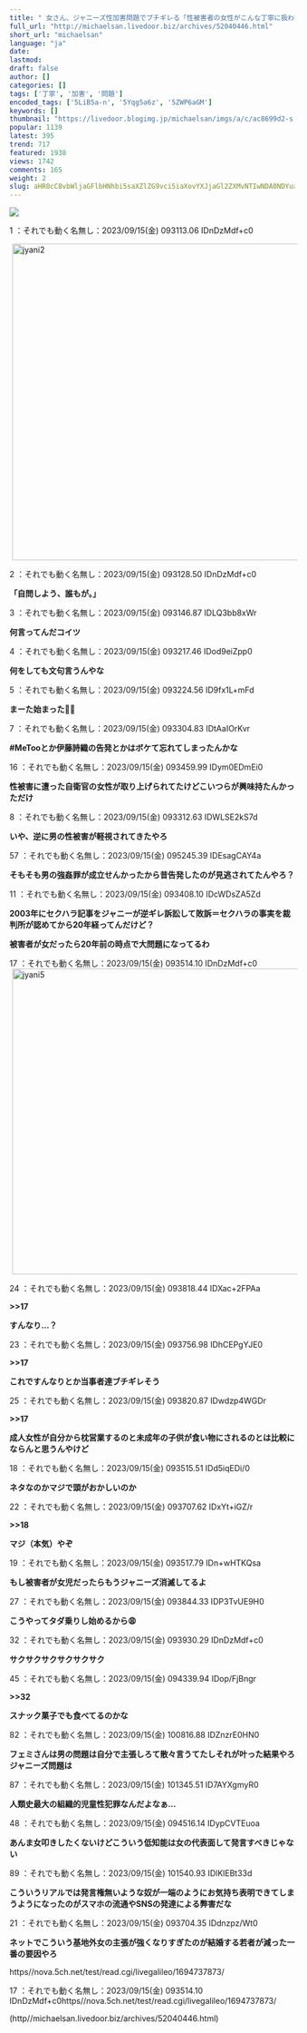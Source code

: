 ```yaml
---
title: " 女さん、ジャニーズ性加害問題でブチギレる「性被害者の女性がこんな丁寧に扱われたことあったっけ？」"
full_url: "http://michaelsan.livedoor.biz/archives/52040446.html"
short_url: "michaelsan"
language: "ja"
date: 
lastmod: 
draft: false
author: []
categories: []
tags: ['丁寧', '加害', '問題']
encoded_tags: ['5LiB5a-n', '5Yqg5a6z', '5ZWP6aGM']
keywords: []
thumbnail: "https://livedoor.blogimg.jp/michaelsan/imgs/a/c/ac8699d2-s.jpg"
popular: 1139
latest: 395
trend: 717
featured: 1938
views: 1742
comments: 165
weight: 2
slug: aHR0cC8vbWljaGFlbHNhbi5saXZlZG9vci5iaXovYXJjaGl2ZXMvNTIwNDA0NDYuaHRtbA==
---
```


![](https://livedoor.blogimg.jp/michaelsan/imgs/a/c/ac8699d2-s.jpg)

<div><p>1 ：それでも動く名無し：2023/09/15(金) 093113.06 IDnDzMdf+c0</p><a target='_blank' title='jyani2' href='https//livedoor.blogimg.jp/michaelsan/imgs/c/7/c743c07c.jpg'><img class='pict' hspace='5' alt='jyani2' border='0' height='558' width='680' src='https//livedoor.blogimg.jp/michaelsan/imgs/c/7/c743c07c-s.jpg'></a><p>2 ：それでも動く名無し：2023/09/15(金) 093128.50 IDnDzMdf+c0</p><b><p>「自問しよう、誰もが。」 </p></b><p>3 ：それでも動く名無し：2023/09/15(金) 093146.87 IDLQ3bb8xWr</p><b><p>何言ってんだコイツ</p></b><p>4 ：それでも動く名無し：2023/09/15(金) 093217.46 IDod9eiZpp0</p><b><p>何をしても文句言うんやな </p></b><p>5 ：それでも動く名無し：2023/09/15(金) 093224.56 ID9fx1L+mFd</p><b><p>まーた始まった🤦‍♂ </p></b><p>7 ：それでも動く名無し：2023/09/15(金) 093304.83 IDtAaIOrKvr</p><b><p>#MeTooとか伊藤詩織の告発とかはボケて忘れてしまったんかな </p></b><p>16 ：それでも動く名無し：2023/09/15(金) 093459.99 IDym0EDmEi0</p><b><p>性被害に遭った自衛官の女性が取り上げられてたけどこいつらが興味持たんかっただけ</p></b><p>8 ：それでも動く名無し：2023/09/15(金) 093312.63 IDWLSE2kS7d</p><b><p>いや、逆に男の性被害が軽視されてきたやろ </p></b><p>57 ：それでも動く名無し：2023/09/15(金) 095245.39 IDEsagCAY4a</p><b><p>そもそも男の強姦罪が成立せんかったから昔告発したのが見逃されてたんやろ？ </p></b><p>11 ：それでも動く名無し：2023/09/15(金) 093408.10 IDcWDsZA5Zd</p><p><b><p>2003年にセクハラ記事をジャニーが逆ギレ訴訟して敗訴＝セクハラの事実を裁判所が認めてから20年経ってんだけど？</p></b></p><p><b><p></p></b></p><p><b><p>被害者が女だったら20年前の時点で大問題になってるわ</p></b></p>17 ：それでも動く名無し：2023/09/15(金) 093514.10 IDnDzMdf+c0<a target='_blank' title='jyani5' href='https//livedoor.blogimg.jp/michaelsan/imgs/9/2/92151350.jpg'><img class='pict' hspace='5' alt='jyani5' border='0' height='539' width='680' src='https//livedoor.blogimg.jp/michaelsan/imgs/9/2/92151350-s.jpg'></a><p>24 ：それでも動く名無し：2023/09/15(金) 093818.44 IDXac+2FPAa</p><p><b><p>>>17</p></b></p><p><b><p></p></b></p><b><p>すんなり…？ </p></b><p>23 ：それでも動く名無し：2023/09/15(金) 093756.98 IDhCEPgYJE0</p><p><b><p><p>>>17</p></p></b></p><p><b><p><p></p></p></b></p><b><p><p>これですんなりとか当事者達ブチギレそう</p></p></b><b></b><p>25 ：それでも動く名無し：2023/09/15(金) 093820.87 IDwdzp4WGDr</p><p><b><p>>>17</p></b></p><p><b><p></p></b></p><b><p>成人女性が自分から枕営業するのと未成年の子供が食い物にされるのとは比較にならんと思うんやけど</p></b><p>18 ：それでも動く名無し：2023/09/15(金) 093515.51 IDd5iqEDi/0</p><b><p>ネタなのかマジで頭がおかしいのか</p></b><p>22 ：それでも動く名無し：2023/09/15(金) 093707.62 IDxYt+iGZ/r</p><p><b><p>>>18</p></b></p><p><b><p></p></b></p><b><p>マジ（本気）やぞ </p></b><p>19 ：それでも動く名無し：2023/09/15(金) 093517.79 IDn+wHTKQsa</p><b><p>もし被害者が女児だったらもうジャニーズ消滅してるよ </p></b><p>27 ：それでも動く名無し：2023/09/15(金) 093844.33 IDP3TvUE9H0</p><b><p>こうやってタダ乗りし始めるから😩</p></b><p>32 ：それでも動く名無し：2023/09/15(金) 093930.29 IDnDzMdf+c0</p><b><p>サクサクサクサクサクサク</p></b><p>45 ：それでも動く名無し：2023/09/15(金) 094339.94 IDop/FjBngr</p><p><p><b><p>>>32</p></b></p></p><p><p><b><p></p></b></p></p><p><b><p>スナック菓子でも食べてるのかな</p></b></p><p>82 ：それでも動く名無し：2023/09/15(金) 100816.88 IDZnzrE0HN0</p><b><p>フェミさんは男の問題は自分で主張しろて散々言うてたしそれが叶った結果やろジャニーズ問題は </p></b><p>87 ：それでも動く名無し：2023/09/15(金) 101345.51 ID7AYXgmyR0</p><b><p>人類史最大の組織的児童性犯罪なんだよなぁ… </p></b><p>48 ：それでも動く名無し：2023/09/15(金) 094516.14 IDypCVTEuoa</p><b><p>あんま女叩きしたくないけどこういう低知能は女の代表面して発言すべきじゃない </p></b><p>89 ：それでも動く名無し：2023/09/15(金) 101540.93 IDlKlEBt33d</p><b><p>こういうリアルでは発言権無いような奴が一端のようにお気持ち表明できてしまうようになったのがスマホの流通やSNSの発達による弊害だな</p></b><p>21 ：それでも動く名無し：2023/09/15(金) 093704.35 IDdnzpz/Wt0</p><b><p><p>ネットでこういう基地外女の主張が強くなりすぎたのが結婚する若者が減った一番の要因やろ </p></p></b>https//nova.5ch.net/test/read.cgi/livegalileo/1694737873/<br clear='all'> <p id='a6850dc6aefc0d5bbff2bea180d92d89'> </p> <p id='a6850dc6aefc0d5bbff2bea180d92d89'> </p> <p class='alistcloud-container-6795'></p> <p>17 ：それでも動く名無し：2023/09/15(金) 093514.10 IDnDzMdf+c0https//nova.5ch.net/test/read.cgi/livegalileo/1694737873/</p></div>

(http//michaelsan.livedoor.biz/archives/52040446.html)
